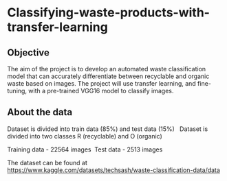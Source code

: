 # Classifying-waste-products-with-transfer-learning

## Objective 

The aim of the project is to develop an automated waste classification model that can accurately differentiate between recyclable and organic waste based on images. The project will use transfer learning, and fine-tuning, with a pre-trained VGG16 model to classify images.

## About the data

Dataset is divided into train data (85%) and test data (15%)   Dataset is divided into two classes R (recyclable) and O (organic)

Training data - 22564 images  Test data - 2513 images

The dataset can be found at https://www.kaggle.com/datasets/techsash/waste-classification-data/data
